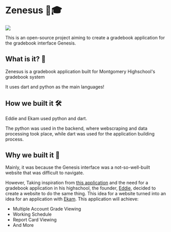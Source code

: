 # Zenesus 🏫🎓
![](https://github.com/Zenesus/.github/blob/main/Zenesus-logos/Zenesus.png)

This is an open-source project aiming to create a gradebook application for the gradebook interface Genesis.

##  What is it? 🤔
Zenesus is a gradebook application built for Montgomery Highschool's gradebook system

It uses dart and python as the main languages!

## How we built it 🛠

Eddie and Ekam used python and dart.

The python was used in the backend, where webscraping and data processing took place,
while dart was used for the application building process.

## Why we built it 💭
Mainly, it was because the Genesis interface was a not-so-well-built website that was difficult to navigate.


However, Taking inspiration from [this application](https://github.com/gradebook-app) and the need for a gradebook application in his highschool,
the founder, [Eddie](https://github.com/EDED2314/), decided to create a website to do the same thing. 
This idea for a website turned into an idea for an application with [Ekam](https://github.com/carghai). 
This application will achieve:
- Multiple Account Grade Viewing
- Working Schedule
- Report Card Viewing
- And More
